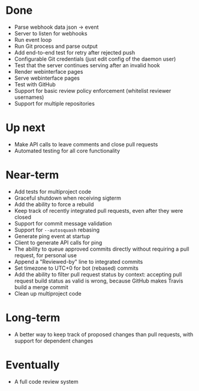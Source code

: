 # Done

 * Parse webhook data json -> event
 * Server to listen for webhooks
 * Run event loop
 * Run Git process and parse output
 * Add end-to-end test for retry after rejected push
 * Configurable Git credentials (just edit config of the daemon user)
 * Test that the server continues serving after an invalid hook
 * Render webinterface pages
 * Serve webinterface pages
 * Test with GitHub
 * Support for basic review policy enforcement (whitelist reviewer usernames)
 * Support for multiple repositories

# Up next

 * Make API calls to leave comments and close pull requests
 * Automated testing for all core functionality

# Near-term

 * Add tests for multiproject code
 * Graceful shutdown when receiving sigterm
 * Add the ability to force a rebuild
 * Keep track of recently integrated pull requests, even after they were closed
 * Support for commit message validation
 * Support for `--autosquash` rebasing
 * Generate ping event at startup
 * Client to generate API calls for ping
 * The ability to queue approved commits directly without requiring a pull
   request, for personal use
 * Append a "Reviewed-by" line to integrated commits
 * Set timezone to UTC+0 for bot (rebased) commits
 * Add the ability to filter pull request status by context:
   accepting pull request build status as valid is wrong,
   because GitHub makes Travis build a merge commit
 * Clean up multiproject code

# Long-term

 * A better way to keep track of proposed changes than pull requests,
   with support for dependent changes

# Eventually

 * A full code review system
